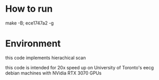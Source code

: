 # How to run

make -B; ece1747a2 -g

# Environment

this code implements hierachical scan

this code is intended for 20x speed up on University of Toronto's eecg debian machines with NVidia RTX 3070 GPUs
